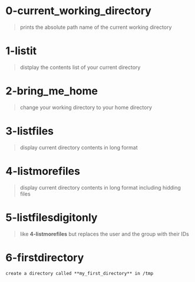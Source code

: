 # 0-current_working_directory
>	prints the absolute path name of the current working directory
# 1-listit
>	distplay the contents list of your current directory
# 2-bring_me_home
>	change your working directory to your home directory
# 3-listfiles
>	display current directory contents in long format
# 4-listmorefiles
>	display current directory contents in long format including hidding files
# 5-listfilesdigitonly
>	like **4-listmorefiles** but replaces the user and the group with their IDs
# 6-firstdirectory
	create a directory called **my_first_directory** in /tmp
